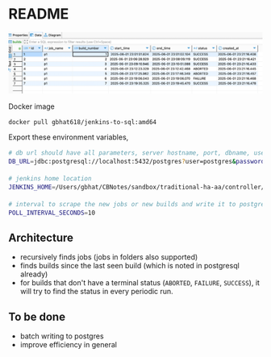 # README

![demo.png](docs/images/demo.png)

Docker image
```bash
docker pull gbhat618/jenkins-to-sql:amd64
```

Export these environment variables,

```bash
# db url should have all parameters, server hostname, port, dbname, user, password
DB_URL=jdbc:postgresql://localhost:5432/postgres?user=postgres&password=pass

# jenkins home location
JENKINS_HOME=/Users/gbhat/CBNotes/sandbox/traditional-ha-aa/controller/data/jhome

# interval to scrape the new jobs or new builds and write it to postgres
POLL_INTERVAL_SECONDS=10
```

## Architecture

* recursively finds jobs (jobs in folders also supported)
* finds builds since the last seen build (which is noted in postgresql already)
* for builds that don't have a terminal status (`ABORTED`, `FAILURE`, `SUCCESS`), it will try to find the status in every periodic run.

## To be done

* batch writing to postgres
* improve efficiency in general
